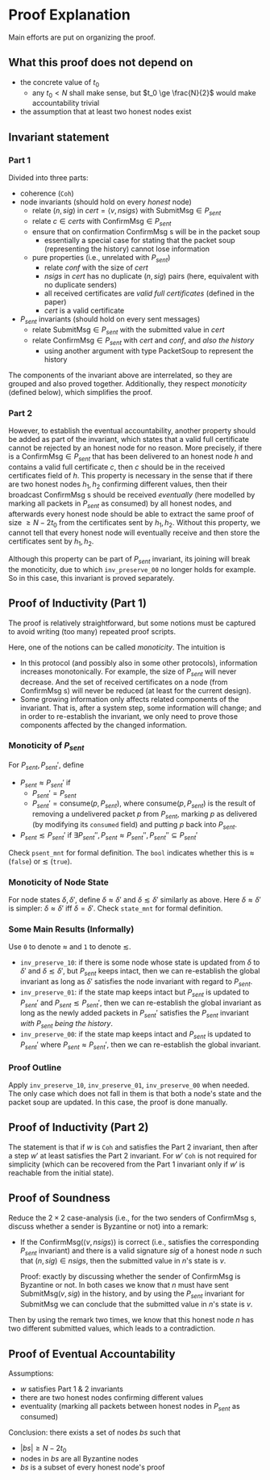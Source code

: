 # Proof Explanation

Main efforts are put on organizing the proof. 

## What this proof does not depend on

- the concrete value of $t_0$
  - any $t_0 < N$ shall make sense, but $t_0 \ge \frac{N}{2}$ would make accountability trivial
- the assumption that at least two honest nodes exist

## Invariant statement

### Part 1

Divided into three parts:
- coherence (`Coh`)
- node invariants (should hold on every *honest* node)
  - relate $(n, sig)$ in $cert = \langle v, nsigs\rangle$ with $\mathsf{SubmitMsg} \in P_{sent}$
  - relate $c \in certs$ with $\mathsf{ConfirmMsg} \in P_{sent}$
  - ensure that on confirmation $\mathsf{ConfirmMsg}$ s will be in the packet soup
    - essentially a special case for stating that the packet soup (representing the history) cannot lose information
  - pure properties (i.e., unrelated with $P_{sent}$)
    - relate $conf$ with the size of $cert$
    - $nsigs$ in $cert$ has no duplicate $(n, sig)$ pairs (here, equivalent with no duplicate senders)
    - all received certificates are *valid full certificates* (defined in the paper)
    - $cert$ is a valid certificate
- $P_{sent}$ invariants (should hold on every sent messages)
  - relate $\mathsf{SubmitMsg} \in P_{sent}$ with the submitted value in $cert$
  - relate $\mathsf{ConfirmMsg} \in P_{sent}$ with $cert$ and $conf$, and *also the history*
    - using another argument with type $\mathsf{PacketSoup}$ to represent the history

The components of the invariant above are interrelated, so they are grouped and also proved together. Additionally, they respect *monoticity* (defined below), which simplifies the proof. 

### Part 2

However, to establish the eventual accountability, another property should be added as part of the invariant, which states that a valid full certificate cannot be rejected by an honest node for no reason. 
More precisely, if there is a $\mathsf{ConfirmMsg} \in P_{sent}$ that has been delivered to an honest node $h$ and contains a valid full certificate $c$, then $c$ should be in the received certificates field of $h$. 
This property is necessary in the sense that if there are two honest nodes $h_1, h_2$ confirming different values, then their broadcast $\mathsf{ConfirmMsg}$ s should be received *eventually* (here modelled by marking all packets in $P_{sent}$ as consumed) by all honest nodes, and afterwards every honest node should be able to extract the same proof of size $\ge N-2t_0$ from the certificates sent by $h_1, h_2$. 
Without this property, we cannot tell that every honest node will eventually receive and then store the certificates sent by $h_1, h_2$. 

Although this property can be part of $P_{sent}$ invariant, its joining will break the monoticity, due to which `inv_preserve_00` no longer holds for example. 
So in this case, this invariant is proved separately. 

## Proof of Inductivity (Part 1)

The proof is relatively straightforward, but some notions must be captured to avoid writing (too many) repeated proof scripts. 

Here, one of the notions can be called *monoticity*. The intuition is
- In this protocol (and possibly also in some other protocols), information increases monotonically. For example, the size of $P_{sent}$ will never decrease. And the set of received certificates on a node (from $\mathsf{ConfirmMsg}$ s) will never be reduced (at least for the current design). 
- Some growing information only affects related components of the invariant. That is, after a system step, some information will change; and in order to re-establish the invariant, we only need to prove those components affected by the changed information. 

### Monoticity of $P_{sent}$

For $P_{sent}, P_{sent}'$, define
- $P_{sent} \approx P_{sent}'$ if
  - $P_{sent}' = P_{sent}$
  - $P_{sent}' = \mathsf{consume}(p, P_{sent})$, where $\mathsf{consume}(p, P_{sent})$ is the result of removing a undelivered packet $p$ from $P_{sent}$, marking $p$ as delivered (by modifying its `consumed` field) and putting $p$ back into $P_{sent}$. 
- $P_{sent} \lesssim P_{sent}'$ if $\exists P_{sent}'', P_{sent} \approx P_{sent}'', P_{sent}'' \subseteq P_{sent}'$

Check `psent_mnt` for formal definition. The `bool` indicates whether this is $\approx$ (`false`) or $\lesssim$ (`true`). 

### Monoticity of Node State

For node states $\delta, \delta'$, define $\delta \approx \delta'$ and $\delta \lesssim \delta'$ similarly as above. Here $\delta \approx \delta'$ is simpler: $\delta \approx \delta'$ iff $\delta = \delta'$. Check `state_mnt` for formal definition. 

### Some Main Results (Informally)

Use `0` to denote $\approx$ and `1` to denote $\lesssim$. 
- `inv_preserve_10`: if there is some node whose state is updated from $\delta$ to $\delta'$ and $\delta \lesssim \delta'$, but $P_{sent}$ keeps intact, then we can re-establish the global invariant as long as $\delta'$ satisfies the node invariant with regard to $P_{sent}$. 
- `inv_preserve_01`: if the state map keeps intact but $P_{sent}$ is updated to $P_{sent}'$ and $P_{sent} \lesssim P_{sent}'$, then we can re-establish the global invariant as long as the newly added packets in $P_{sent}'$ satisfies the $P_{sent}$ invariant *with* $P_{sent}$ *being the history*. 
- `inv_preserve_00`: if the state map keeps intact and $P_{sent}$ is updated to $P_{sent}'$ where $P_{sent} \approx P_{sent}'$, then we can re-establish the global invariant. 

### Proof Outline

Apply `inv_preserve_10`, `inv_preserve_01`, `inv_preserve_00` when needed. The only case which does not fall in them is that both a node's state and the packet soup are updated. In this case, the proof is done manually. 

## Proof of Inductivity (Part 2)

The statement is that if $w$ is `Coh` and satisfies the Part 2 invariant, then after a step $w'$ at least satisfies the Part 2 invariant. 
For $w'$ `Coh` is not required for simplicity (which can be recovered from the Part 1 invariant only if $w'$ is reachable from the initial state). 

## Proof of Soundness

Reduce the $2\times 2$ case-analysis (i.e., for the two senders of $\mathsf{ConfirmMsg}$ s, discuss whether a sender is Byzantine or not) into a remark: 
- If the $\mathsf{ConfirmMsg}(\langle v, nsigs\rangle)$ is correct (i.e., satisfies the corresponding $P_{sent}$ invariant) and there is a valid signature $sig$ of a honest node $n$ such that $(n, sig) \in nsigs$, then the submitted value in $n$'s state is $v$. 

  Proof: exactly by discussing whether the sender of $\mathsf{ConfirmMsg}$ is Byzantine or not. In both cases we know that $n$ must have sent $\mathsf{SubmitMsg}(v, sig)$ in the history, and by using the $P_{sent}$ invariant for $\mathsf{SubmitMsg}$ we can conclude that the submitted value in $n$'s state is $v$. 

Then by using the remark two times, we know that this honest node $n$ has two different submitted values, which leads to a contradiction. 

## Proof of Eventual Accountability

Assumptions:
- $w$ satisfies Part 1 & 2 invariants
- there are two honest nodes confirming different values
- eventuality (marking all packets between honest nodes in $P_{sent}$ as consumed)

Conclusion: there exists a set of nodes $bs$ such that
- $|bs| \ge N-2t_0$
- nodes in $bs$ are all Byzantine nodes
- $bs$ is a subset of every honest node's proof

